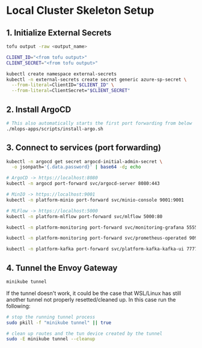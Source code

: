 # Local Cluster Skeleton Setup
## 1. Initialize External Secrets
```bash
tofu output -raw <output_name>

CLIENT_ID="<from tofu output>"
CLIENT_SECRET="<from tofu output>"

kubectl create namespace external-secrets
kubectl -n external-secrets create secret generic azure-sp-secret \
  --from-literal=ClientID="$CLIENT_ID" \
  --from-literal=ClientSecret="$CLIENT_SECRET"
```

## 2. Install ArgoCD
```bash
# This also automatically starts the first port forwarding from below
./mlops-apps/scripts/install-argo.sh
```

## 3. Connect to services (port forwarding)
```bash
kubectl -n argocd get secret argocd-initial-admin-secret \
  -o jsonpath='{.data.password}' | base64 -d; echo

# ArgoCD -> https://localhost:8080
kubectl -n argocd port-forward svc/argocd-server 8080:443

# MinIO -> https://localhost:9001
kubectl -n platform-minio port-forward svc/minio-console 9001:9001

# MLFlow -> https://localhost:5000
kubectl -n platform-mlflow port-forward svc/mlflow 5000:80

kubectl -n platform-monitoring port-forward svc/monitoring-grafana 5555:80

kubectl -n platform-monitoring port-forward svc/prometheus-operated 9090:9090

kubectl -n platform-kafka port-forward svc/platform-kafka-kafka-ui 7777:80
```

## 4. Tunnel the Envoy Gateway
```bash
minikube tunnel
```

If the tunnel doesn't work, it could be the case that WSL/Linux has still another tunnel not properly resetted/cleaned up.
In this case run the following:
```bash
# stop the running tunnel process
sudo pkill -f "minikube tunnel" || true

# clean up routes and the tun device created by the tunnel
sudo -E minikube tunnel --cleanup
```